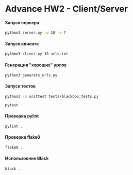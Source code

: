 # Advance HW2 - Client/Server

#### Запуск сервера
```bash
python3 server.py -w 10 -k 7
```

#### Запуск клиента
```bash
python3 client.py 10 urls.txt
```

#### Генерация "хороших" урлов
```bash
python3 generate_urls.py
```

#### Запуск тестов
```bash
python3 -m unittest tests/blackbox_tests.py
```

```bash
pytest
```

#### Проверка pylint
```bash
pylint .
```

#### Проверка flake8
```bash
flake8 .
```

#### Использовние Black
```bash
black .
```